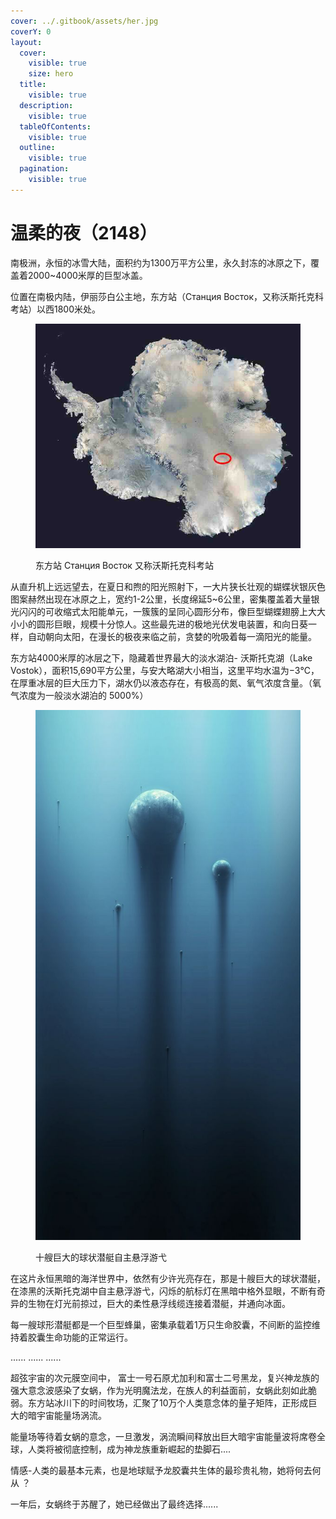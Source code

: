 ```yaml
---
cover: ../.gitbook/assets/her.jpg
coverY: 0
layout:
  cover:
    visible: true
    size: hero
  title:
    visible: true
  description:
    visible: true
  tableOfContents:
    visible: true
  outline:
    visible: true
  pagination:
    visible: true
---
```


# 温柔的夜（2148）

南极洲，永恒的冰雪大陆，面积约为1300万平方公里，永久封冻的冰原之下，覆盖着2000\~4000米厚的巨型冰盖。

位置在南极内陆，伊丽莎白公主地，东方站（Станция Восток，又称沃斯托克科考站）以西1800米处。

<div align="left">

<figure><img src="../.gitbook/assets/LakeVostok-Location.jpeg" alt=""><figcaption><p>东方站 Станция Восток 又称沃斯托克科考站</p></figcaption></figure>

</div>

从直升机上远远望去，在夏日和煦的阳光照射下，一大片狭长壮观的蝴蝶状银灰色图案赫然出现在冰原之上，宽约1-2公里，长度绵延5\~6公里，密集覆盖着大量银光闪闪的可收缩式太阳能单元，一簇簇的呈同心圆形分布，像巨型蝴蝶翅膀上大大小小的圆形巨眼，规模十分惊人。这些最先进的极地光伏发电装置，和向日葵一样，自动朝向太阳，在漫长的极夜来临之前，贪婪的吮吸着每一滴阳光的能量。

东方站4000米厚的冰层之下，隐藏着世界最大的淡水湖泊- 沃斯托克湖（Lake Vostok），面积15,690平方公里，与安大略湖大小相当，这里平均水温为−3℃，在厚重冰层的巨大压力下，湖水仍以液态存在，有极高的氮、氧气浓度含量。（氧气浓度为一般淡水湖泊的 5000%）

<div align="left">

<figure><img src="../.gitbook/assets/sumeri1.jpg" alt=""><figcaption><p>十艘巨大的球状潜艇自主悬浮游弋</p></figcaption></figure>

</div>

在这片永恒黑暗的海洋世界中，依然有少许光亮存在，那是十艘巨大的球状潜艇，在漆黑的沃斯托克湖中自主悬浮游弋，闪烁的航标灯在黑暗中格外显眼，不断有奇异的生物在灯光前掠过，巨大的柔性悬浮线缆连接着潜艇，并通向冰面。

每一艘球形潜艇都是一个巨型蜂巢，密集承载着1万只生命胶囊，不间断的监控维持着胶囊生命功能的正常运行。

...... ...... ......



超弦宇宙的次元膜空间中， 富士一号石原尤加利和富士二号黑龙，复兴神龙族的强大意念波感染了女蜗，作为光明魔法龙，在族人的利益面前，女蜗此刻如此脆弱。东方站冰川下的时间牧场，汇聚了10万个人类意念体的量子矩阵，正形成巨大的暗宇宙能量场涡流。

能量场等待着女蜗的意念，一旦激发，涡流瞬间释放出巨大暗宇宙能量波将席卷全球，人类将被彻底控制，成为神龙族重新崛起的垫脚石....

情感-人类的最基本元素，也是地球赋予龙胶囊共生体的最珍贵礼物，她将何去何从 ？



一年后，女蜗终于苏醒了，她已经做出了最终选择......
